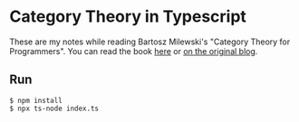 # Category Theory in Typescript

These are my notes while reading Bartosz Milewski's "Category Theory for Programmers". 
You can read the book [here](https://github.com/hmemcpy/milewski-ctfp-pdf/) or 
[on the original blog](https://bartoszmilewski.com/2014/10/28/category-theory-for-programmers-the-preface/).

## Run

```shell
$ npm install
$ npx ts-node index.ts
```
